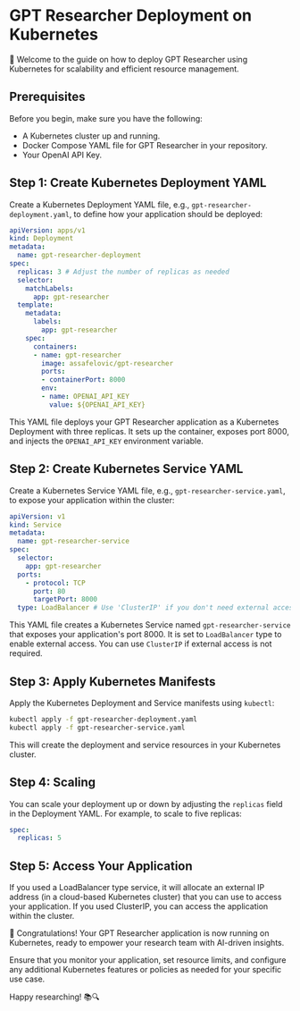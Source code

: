 # GPT Researcher Deployment on Kubernetes

🚀 Welcome to the guide on how to deploy GPT Researcher using Kubernetes for scalability and efficient resource management.

## Prerequisites

Before you begin, make sure you have the following:

- A Kubernetes cluster up and running.
- Docker Compose YAML file for GPT Researcher in your repository.
- Your OpenAI API Key.

## Step 1: Create Kubernetes Deployment YAML

Create a Kubernetes Deployment YAML file, e.g., `gpt-researcher-deployment.yaml`, to define how your application should be deployed:

```yaml
apiVersion: apps/v1
kind: Deployment
metadata:
  name: gpt-researcher-deployment
spec:
  replicas: 3 # Adjust the number of replicas as needed
  selector:
    matchLabels:
      app: gpt-researcher
  template:
    metadata:
      labels:
        app: gpt-researcher
    spec:
      containers:
      - name: gpt-researcher
        image: assafelovic/gpt-researcher
        ports:
        - containerPort: 8000
        env:
        - name: OPENAI_API_KEY
          value: ${OPENAI_API_KEY}
```

This YAML file deploys your GPT Researcher application as a Kubernetes Deployment with three replicas. It sets up the container, exposes port 8000, and injects the `OPENAI_API_KEY` environment variable.

## Step 2: Create Kubernetes Service YAML

Create a Kubernetes Service YAML file, e.g., `gpt-researcher-service.yaml`, to expose your application within the cluster:

```yaml
apiVersion: v1
kind: Service
metadata:
  name: gpt-researcher-service
spec:
  selector:
    app: gpt-researcher
  ports:
    - protocol: TCP
      port: 80
      targetPort: 8000
  type: LoadBalancer # Use 'ClusterIP' if you don't need external access
```

This YAML file creates a Kubernetes Service named `gpt-researcher-service` that exposes your application's port 8000. It is set to `LoadBalancer` type to enable external access. You can use `ClusterIP` if external access is not required.

## Step 3: Apply Kubernetes Manifests

Apply the Kubernetes Deployment and Service manifests using `kubectl`:

```bash
kubectl apply -f gpt-researcher-deployment.yaml
kubectl apply -f gpt-researcher-service.yaml
```

This will create the deployment and service resources in your Kubernetes cluster.

## Step 4: Scaling

You can scale your deployment up or down by adjusting the `replicas` field in the Deployment YAML. For example, to scale to five replicas:

```yaml
spec:
  replicas: 5
```

## Step 5: Access Your Application

If you used a LoadBalancer type service, it will allocate an external IP address (in a cloud-based Kubernetes cluster) that you can use to access your application. If you used ClusterIP, you can access the application within the cluster.

🎉 Congratulations! Your GPT Researcher application is now running on Kubernetes, ready to empower your research team with AI-driven insights.

Ensure that you monitor your application, set resource limits, and configure any additional Kubernetes features or policies as needed for your specific use case.

Happy researching! 📚🔍
```

